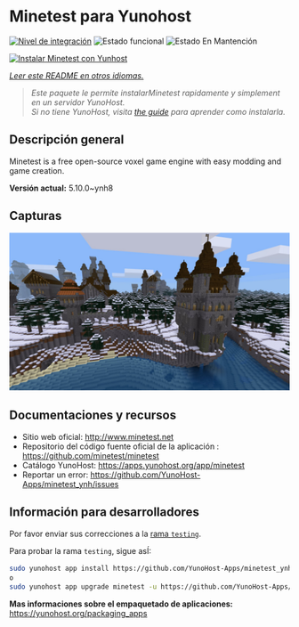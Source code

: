 <!--
Este archivo README esta generado automaticamente<https://github.com/YunoHost/apps/tree/master/tools/readme_generator>
No se debe editar a mano.
-->

# Minetest para Yunohost

[![Nivel de integración](https://apps.yunohost.org/badge/integration/minetest)](https://ci-apps.yunohost.org/ci/apps/minetest/)
![Estado funcional](https://apps.yunohost.org/badge/state/minetest)
![Estado En Mantención](https://apps.yunohost.org/badge/maintained/minetest)

[![Instalar Minetest con Yunhost](https://install-app.yunohost.org/install-with-yunohost.svg)](https://install-app.yunohost.org/?app=minetest)

*[Leer este README en otros idiomas.](./ALL_README.md)*

> *Este paquete le permite instalarMinetest rapidamente y simplement en un servidor YunoHost.*  
> *Si no tiene YunoHost, visita [the guide](https://yunohost.org/install) para aprender como instalarla.*

## Descripción general

Minetest is a free open-source voxel game engine with easy modding and game creation.


**Versión actual:** 5.10.0~ynh8

## Capturas

![Captura de Minetest](./doc/screenshots/screenshot.jpg)

## Documentaciones y recursos

- Sitio web oficial: <http://www.minetest.net>
- Repositorio del código fuente oficial de la aplicación : <https://github.com/minetest/minetest>
- Catálogo YunoHost: <https://apps.yunohost.org/app/minetest>
- Reportar un error: <https://github.com/YunoHost-Apps/minetest_ynh/issues>

## Información para desarrolladores

Por favor enviar sus correcciones a la [rama `testing`](https://github.com/YunoHost-Apps/minetest_ynh/tree/testing).

Para probar la rama `testing`, sigue asÍ:

```bash
sudo yunohost app install https://github.com/YunoHost-Apps/minetest_ynh/tree/testing --debug
o
sudo yunohost app upgrade minetest -u https://github.com/YunoHost-Apps/minetest_ynh/tree/testing --debug
```

**Mas informaciones sobre el empaquetado de aplicaciones:** <https://yunohost.org/packaging_apps>
